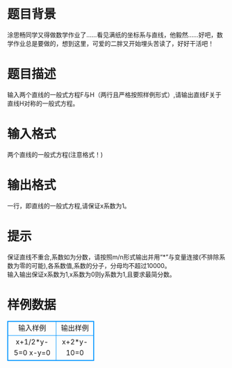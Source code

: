 # 

 
 # 题目背景 
涂思畅同学又得做数学作业了……看见满纸的坐标系与直线，他毅然……好吧，数学作业总是要做的，想到这里，可爱的二胖又开始埋头苦读了，好好干活吧！ 

 
 # 题目描述 
输入两个直线的一般式方程F与H（两行且严格按照样例形式）,请输出直线F关于直线H对称的一般式方程。<BR> 

 
 # 输入格式 
两个直线的一般式方程(注意格式！) 

 
 # 输出格式 
一行，即直线的一般式方程,请保证x系数为1。<BR> 

 
 # 提示 
保证直线不重合,系数如为分数，请按照m/n形式输出并用“*”与变量连接(不排除系数为零的可能),各系数值,系数的分子，分母均不超过10000。<BR>输入输出保证x系数为1,x系数为0则y系数为1,且要求最简分数。 
# 样例数据
<style>
        table,table tr th, table tr td { border:1px solid #0094ff; }
        table { width: 200px; min-height: 25px; line-height: 25px; text-align: center; border-collapse: collapse;}   
    </style>
<table>
	<tr>
		<td>输入样例</td>
		<td>输出样例</td>
	</tr>
<tr><td>x+1/2*y-5=0
x-y=0
</td><td>x+2*y-10=0
</td></tr></table>
